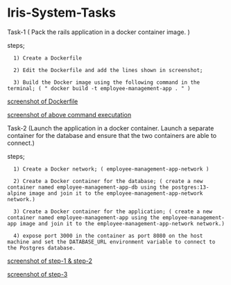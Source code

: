 # Iris-System-Tasks

Task-1 ( Pack the rails application in a docker container image. )

steps;

      1) Create a Dockerfile

      2) Edit the Dockerfile and add the lines shown in screenshot; 
      
      3) Build the Docker image using the following command in the terminal; ( " docker build -t employee-management-app . " )

[ screenshot of Dockerfile ](./images/Dockerfile.png "Dockerfile")

[ screenshot of above command executation ](./images/1.png "screenshot-1")

Task-2 (Launch the application in a docker container. Launch a separate container for the database and ensure that the two containers are able to connect.)

steps;

      1) Create a Docker network; ( employee-management-app-network )
      
      2) Create a Docker container for the database; ( create a new container named employee-management-app-db using the postgres:13-alpine image and join it to the employee-management-app-network network.)
      
      3) Create a Docker container for the application; ( create a new container named employee-management-app using the employee-management-app image and join it to the employee-management-app-network network.)
      
      4) expose port 3000 in the container as port 8080 on the host machine and set the DATABASE_URL environment variable to connect to the Postgres database.
      
[ screenshot of step-1 & step-2 ](./images/2.png "screenshot-2")

[ screenshot of step-3 ](./images/3.png "screenshot-3")
      
      

